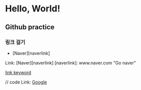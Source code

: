 
<h1>Hello, World!</h1>
<h2> Github practice </h2>
 <h3> 링크 걸기</h3>
 
 <ul>
 <li>[Naver][naverlink]</li>
 </ul>
Link: [Naver][naverlink]
[naverlink]: www.naver.com "Go naver"

[link keyword][id]

[id]: URL "Optional Title here"

// code
Link: [Google][googlelink]

[googlelink]: https://google.com "Go google"
